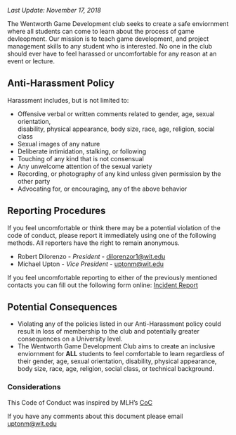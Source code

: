 _Last Update: November 17, 2018_

The Wentworth Game Development club seeks to create a safe enviornment where all students can come to learn about the process of game devleopment. Our mission is to teach game development, and project management skills to any student who is interested. No one in the club should ever have to feel harassed or uncomfortable for any reason at an event or lecture.

## Anti-Harassment Policy

Harassment includes, but is not limited to:

- Offensive verbal or written comments related to gender, age, sexual orientation,  
  disability, physical appearance, body size, race, age, religion, social class
- Sexual images of any nature
- Deliberate intimidation, stalking, or following
- Touching of any kind that is not consensual
- Any unwelcome attention of the sexual variety
- Recording, or photography of any kind unless given permission by the other party
- Advocating for, or encouraging, any of the above behavior

## Reporting Procedures

If you feel uncomfortable or think there may be a potential violation of the code of conduct, please report it immediately using one of the following methods. All reporters have the right to remain anonymous.

- Robert Dilorenzo - _President_ - dilorenzor1@wit.edu
- Michael Upton - _Vice President_ - uptonm@wit.edu

If you feel uncomfortable reporting to either of the previously mentioned contacts you can fill out the following form online:
[Incident Report](https://goo.gl/eutg8L)

## Potential Consequences

- Violating any of the policies listed in our Anti-Harassment policy could result in loss of membership to the club and potentially greater consequences on a University level. 
- The Wentworth Game Development Club aims to create an inclusive enviornment for **ALL** students to feel comfortable to learn regardless of their gender, age, sexual orientation, disability, physical appearance, body size, race, age, religion, social class, or technical background. 

### Considerations

This Code of Conduct was inspired by MLH’s [CoC](https://static.mlh.io/docs/mlh-code-of-conduct.pdf)

If you have any comments about this document please email uptonm@wit.edu
